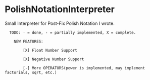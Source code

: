 # PolishNotationInterpreter
Small Interpreter for Post-Fix Polish Notation I wrote.

      TODO: · = done, - = partially implemented, X = complete.

        NEW FEATURES:

            [X] Float Number Support
            
            [X] Negative Number Support

            [-] More OPERATORS(power is implemented, may implement factorials, sqrt, etc.)
